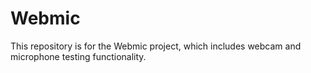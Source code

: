 # Webmic
This repository is for the Webmic project, which includes webcam and microphone testing functionality.
